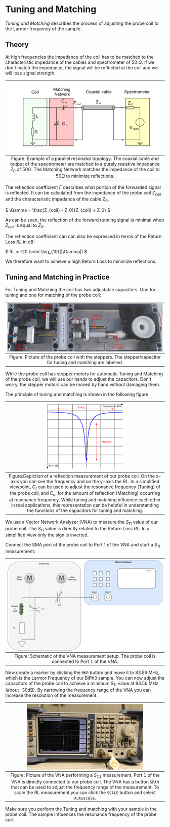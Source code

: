 # Tuning and Matching
_Tuning and Matching_ describes the process of adjusting the probe coil to the Larmor frequency of the sample.

## Theory

At high frequencies the impedance of the coil has to be matched to the characteristic impedance of the cables and spectrometer of 50 $\Omega$. If we don't match the impedance, the signal will be reflected at the coil and we will lose signal strength.

| <img src="../Figures/2_tuning_matching_circuit.png" width=100%> |
|:--:| 
|Figure: Example of a parallel resonator topology. The coaxial cable and output of the spectrometer are matched to a purely resistive impedance $Z_0$ of $50\Omega$. The Matching Network matches the impedance of the coil to $50\Omega$ to minimize reflections.|

The reflection coefficient $\Gamma$ describes what portion of the forwarded signal is reflected. It can be calculated from the impedance of the probe coil $Z_{coil}$ and the characteristic impedance of the cable $Z_0$.

$
    \Gamma = \frac{Z_{coil} - Z_0}{Z_{coil} + Z_0}
$

As can be seen, the reflection of the forward running signal is minimal when $Z_{coil}$ is equal to $Z_{0}$.

The reflection coefficient can can also be expressed in terms of the Return Loss $RL$ in dB:

$
    RL = -20 \cdot \log_{10}(|\Gamma|)
$

We therefore want to achieve a high Return Loss to minimize reflections.

## Tuning and Matching in Practice

For Tuning and Matching the coil has two adjustable capacitors. One for tuning and one for matching of the probe coil:

| <img src="../Figures/2_probe_coil.png" width=100%> |
|:--:|
| Figure: Picture of the probe coil with the steppers. The stepper/capacitor for tuning and matching are labelled.|

While the probe coil has stepper motors for automatic Tuning and Matching of the probe coil, we will use our hands to adjust the capacitors. Don't worry, the stepper motors can be moved by hand without damaging them.

The principle of tuning and matching is shown in the following figure:

| <img src="../Figures/2_principle_tm.png" width=50%> |
|:--:|
| Figure:Depiction of a reflection measurement of our probe coil. On the x-axis you can see the frequency and on the y-axis the $RL$. In a simplified viewpoint, $C_t$ can be used to adjust the resonance frequency (Tuning) of the probe coil, and $C_m$ for the amount of reflection (Matching) occurring at resonance frequency. While tuning and matching influence each other in real applications, this representation can be helpful in understanding the functions of the capacitors for tuning and matching. |

We use a Vector Network Analyzer (VNA) to measure the $S_{11}$ value of our probe coil. The $S_{11}$ value is directly related to the Return Loss $RL$: In a simplified view only the sign is inverted.

Connect the SMA port of the probe coil to Port 1 of the VNA and start a $S_{11}$ measurement:

| <img src="../Figures/2_S11_mechacoil.png" width=100%> |
|:--:|
| Figure: Schematic of the VNA measurement setup. The probe coil is connected to Port 1 of the VNA.|

Now create a marker by clicking the `MKR` button and move it to 83.56 MHz, which is the Larmor Frequency of our BiPh3 sample. You can now adjust the capacitors of the probe coil to achieve a minimum $S_{11}$ value at 83.56 MHz (about -30dB). By narrowing the frequency range of the VNA you can increase the resolution of the measurement.

| <img src="../Figures/2_VNA.jpg" width=75%> |
|:--:|
| Figure: Picture of the VNA performing a $S_{11}$ measurement. Port 1 of the VNA is directly connected to our probe coil. The VNA has a button `SPAN` that can be used to adjust the frequency range of the measurement. To scale the RL measurement you can click the `SCALE` button and select `Autoscale`.|

Make sure you perform the Tuning and matching with your sample in the probe coil. The sample influences the resonance frequency of the probe coil.